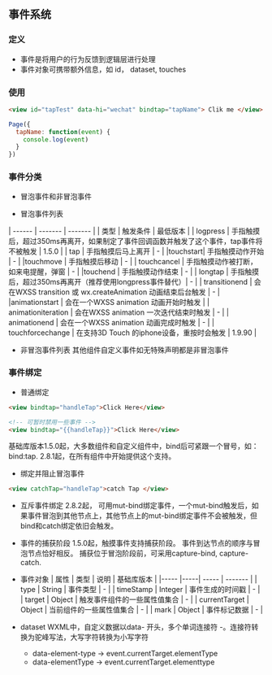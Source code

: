 ## 事件系统

### 定义
- 事件是将用户的行为反馈到逻辑层进行处理
- 事件对象可携带额外信息，如 id， dataset, touches

### 使用
```html
<view id="tapTest" data-hi="wechat" bindtap="tapName"> Clik me </view>
```
```js
Page({
  tapName: function(event) {
    console.log(event)
  }
})
```

### 事件分类

- 冒泡事件和非冒泡事件

- 冒泡事件列表

| ------ | ------- | ------- |
| 类型  | 触发条件  | 最低版本 |
| logpress | 手指触摸后，超过350ms再离开，如果制定了事件回调函数并触发了这个事件，tap事件将不被触发 | 1.5.0 |
| tap | 手指触摸后马上离开 | - |
|touchstart| 手指触摸动作开始 | - |
|touchmove | 手指触摸后移动 | - |
| touchcancel | 手指触摸动作被打断，如来电提醒，弹窗 | - |
|touchend | 手指触摸动作结束 | - |
| longtap | 手指触摸后，超过350ms再离开（推荐使用longpress事件替代）| - |
| transitionend | 会在WXSS transition 或 wx.createAnimation 动画结束后台触发 | - |
|animationstart | 会在一个WXSS animation 动画开始时触发 |
| animationiteration | 会在WXSS animation 一次迭代结束时触发 | - |
| animationend | 会在一个WXSS animation 动画完成时触发 | - |
| touchforcechange | 在支持3D Touch 的iphone设备，重按时会触发 | 1.9.90 |

- 非冒泡事件列表
其他组件自定义事件如无特殊声明都是非冒泡事件

### 事件绑定
- 普通绑定
```html
<view bindtap="handleTap">Click Here</view>
```
```html
<!-- 可暂时禁用一些事件 -->
<view bindtap="{{handleTap}}">Click Here</view>
```
基础库版本1.5.0起，大多数组件和自定义组件中，bind后可紧跟一个冒号，如：bind:tap. 2.8.1起，在所有组件中开始提供这个支持。

- 绑定并阻止冒泡事件
```html
<view catchTap="handleTap">catch Tap </view>
```
- 互斥事件绑定
 2.8.2起， 可用mut-bind绑定事件，一个mut-bind触发后，如果事件冒泡到其他节点上，其他节点上的mut-bind绑定事件不会被触发，但bind和catch绑定依旧会触发。

 - 事件的捕获阶段
 1.5.0起，触摸事件支持捕获阶段。
 事件到达节点的顺序与冒泡节点恰好相反。
 捕获位于冒泡阶段前，可采用capture-bind, capture-catch.

 - 事件对象
 | 属性 | 类型 | 说明 | 基础库版本 |
 |----- |-----| ----- | ------- |
 | type | String | 事件类型 | - |
 | timeStamp | Integer | 事件生成的时间戳 | - |
 | target | Object | 触发事件组件的一些属性值集合 | - |
 | currentTarget | Object | 当前组件的一些属性值集合 | - |
 | mark | Object | 事件标记数据 | - |


- dataset
WXML中，自定义数据以data- 开头，多个单词连接符 -。连接符转换为驼峰写法，大写字符转换为小写字符
  * data-element-type -> event.currentTarget.elementType
  * data-elementType -> event.currentTarget.elementtype







